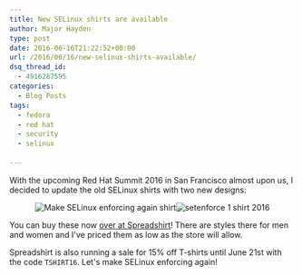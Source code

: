 ```yaml
---
title: New SELinux shirts are available
author: Major Hayden
type: post
date: 2016-06-16T21:22:52+00:00
url: /2016/06/16/new-selinux-shirts-available/
dsq_thread_id:
  - 4916287595
categories:
  - Blog Posts
tags:
  - fedora
  - red hat
  - security
  - selinux

---
```

With the upcoming Red Hat Summit 2016 in San Francisco almost upon us, I decided to update the old SELinux shirts with two new designs:

<p style="text-align: center">
  <img src="/wp-content/uploads/2016/06/make_selinux_enforcing_again_shirt-300x300.png" alt="Make SELinux enforcing again shirt" width="300" height="300" class="size-medium wp-image-6288" srcset="/wp-content/uploads/2016/06/make_selinux_enforcing_again_shirt-300x300.png 300w, /wp-content/uploads/2016/06/make_selinux_enforcing_again_shirt-150x150.png 150w, /wp-content/uploads/2016/06/make_selinux_enforcing_again_shirt.png 500w" sizes="(max-width: 300px) 100vw, 300px" /><img src="/wp-content/uploads/2016/06/setenforce_1_2016_shirt-300x300.png" alt="setenforce 1 shirt 2016" width="300" height="300" class="size-medium wp-image-6289" srcset="/wp-content/uploads/2016/06/setenforce_1_2016_shirt-300x300.png 300w, /wp-content/uploads/2016/06/setenforce_1_2016_shirt-150x150.png 150w, /wp-content/uploads/2016/06/setenforce_1_2016_shirt.png 500w" sizes="(max-width: 300px) 100vw, 300px" />
</p>

You can buy these now [over at Spreadshirt][1]! There are styles there for men and women and I've priced them as low as the store will allow.

Spreadshirt is also running a sale for 15% off T-shirts until June 21st with the code `TSHIRT16`. Let's make SELinux enforcing again!

 [1]: https://shop.spreadshirt.com/462205/
